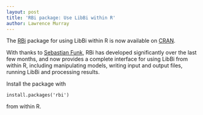 ```yaml
---
layout: post
title: 'RBi package: Use LibBi within R'
author: Lawrence Murray
---
```


The [RBi](http://www.libbi.org/related.html) package for using LibBi within R is now available on [CRAN](https://cran.r-project.org/web/packages/rbi/index.html).

With thanks to [Sebastian Funk](http://sbfnk.github.io/), RBi has developed significantly over the last few months, and now provides a complete interface for using LibBi from within R, including manipulating models, writing input and output files, running LibBi and processing results.

Install the package with

    install.packages('rbi')
    
from within R.
